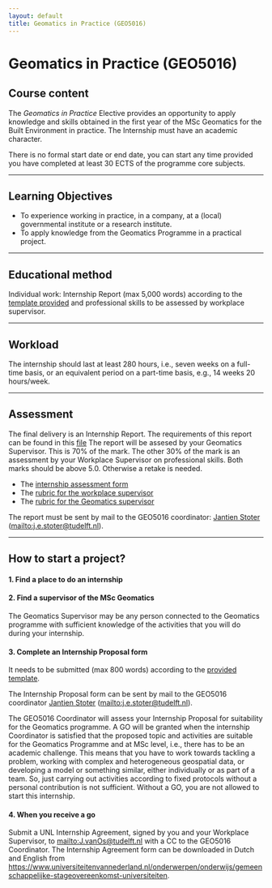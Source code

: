 ```yaml
---
layout: default
title: Geomatics in Practice (GEO5016)
---
```


# Geomatics in Practice (GEO5016)

## Course content

The *Geomatics in Practice* Elective provides an opportunity to apply knowledge and skills obtained in the first year of the MSc Geomatics for the Built Environment in practice. 
The Internship must have an academic character. 

There is no formal start date or end date, you can start any time provided you have completed at least 30 ECTS of the programme core subjects. 

- - -

## Learning Objectives

- To experience working in practice, in a company, at a (local) governmental institute or a research institute.
- To apply knowledge from the Geomatics Programme in a practical project.

- - -

## Educational method
Individual work: Internship Report (max 5,000 words) according to the [template provided](download/geo5016_internship_report_requirements.docx) and professional skills to be assessed by workplace supervisor.

- - -

## Workload

The internship should last at least 280 hours, i.e., seven weeks on a full-time basis, or an equivalent period on a part-time basis, e.g., 14 weeks 20 hours/week.

- - -

## Assessment

The final delivery is an Internship Report. The requirements of this report can be found in this [file](download/geo5016_internship_report_requirements.docx)
The report will be assesed by your Geomatics Supervisor. This is 70% of the mark.
The other 30% of the mark is an assessment by your Workplace Supervisor on professional skills.
Both marks should be above 5.0. Otherwise a retake is needed.

- The [internship assessment form](download/geo5016_Internship_Assessment_Form240831.xlsx) 
- The [rubric for the workplace supervisor](download/Workplace_Supervisor_GEO5016_Assessment_Rubric_Part_A-230831.pdf)
- The [rubric for the Geomatics supervisor](download/Geomatics_Supervisor_GEO5016_Assessment_Rubric_Part_B_230831.pdf)

The report must be sent by mail to the GEO5016 coordinator: [Jantien Stoter](https://3d.bk.tudelft.nl/jstoter/) (<mailto:j.e.stoter@tudelft.nl>).

- - -

## How to start a project?

#### 1. Find a place to do an internship

#### 2. Find a supervisor of the MSc Geomatics

The Geomatics Supervisor may be any person connected to the Geomatics programme with sufficient knowledge of the activities that you will do during your internship.

#### 3. Complete an Internship Proposal form 

It needs to be submitted (max 800 words) according to the [provided template](download/GEO5016_Internship_application_form_2025.docx).

The Internship Proposal form can be sent by mail to the GEO5016 coordinator [Jantien Stoter](https://3d.bk.tudelft.nl/jstoter/) (<mailto:j.e.stoter@tudelft.nl>).

The GEO5016 Coordinator will assess your Internship Proposal for suitability for the Geomatics programme. 
A GO will be granted when the internship Coordinator is satisfied that the proposed topic and activities are suitable for the Geomatics Programme and at MSc level, i.e., there has to be an academic challenge. This means that you have to work towards tackling a problem, working with complex and heterogeneous geospatial data, or developing a model or something similar, either individually or as part of a team. So, just carrying out activities according to fixed protocols without a personal contribution is not sufficient. Without a GO, you are not allowed to start this internship. 

#### 4. When you receive a go 

Submit a UNL Internship Agreement, signed by you and your Workplace Supervisor, to <mailto:J.vanOs@tudelft.nl> with a CC to the GEO5016 Coordinator. 
The Internship Agreement form can be downloaded in Dutch and English from <https://www.universiteitenvannederland.nl/onderwerpen/onderwijs/gemeenschappelijke-stageovereenkomst-universiteiten>.
